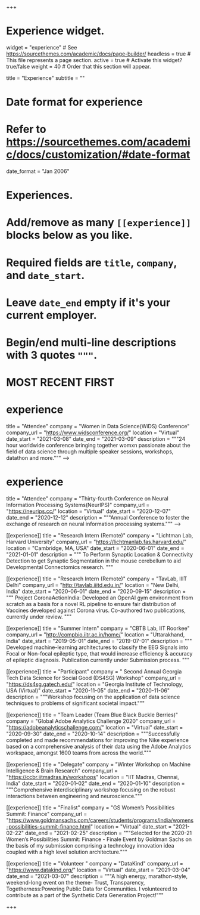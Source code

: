 +++
# Experience widget.
widget = "experience"  # See https://sourcethemes.com/academic/docs/page-builder/
headless = true  # This file represents a page section.
active = true  # Activate this widget? true/false
weight = 40  # Order that this section will appear.

title = "Experience"
subtitle = ""

# Date format for experience
#   Refer to https://sourcethemes.com/academic/docs/customization/#date-format
date_format = "Jan 2006"

# Experiences.
#   Add/remove as many `[[experience]]` blocks below as you like.
#   Required fields are `title`, `company`, and `date_start`.
#   Leave `date_end` empty if it's your current employer.
#   Begin/end multi-line descriptions with 3 quotes `"""`.
# MOST RECENT FIRST 

# experience
  title = "Attendee"
  company = "Women in Data Science(WiDS) Conference"
  company_url = "https://www.widsconference.org/"
  location = "Virtual"
  date_start = "2021-03-08"
  date_end = "2021-03-09"
  description = """24 hour worldwide conference bringing together womxn passionate about the field of data science through multiple speaker sessions, workshops, datathon and more.""" -->
  
  # experience
  title = "Attendee"
  company = "Thirty-fourth Conference on Neural Information Processing Systems(NeurIPS)"
  company_url = "https://neurips.cc/"
  location = "Virtual"
  date_start = "2020-12-07"
  date_end = "2020-12-12"
  description = """Annual Conference to foster the exchange of research on neural information processing systems.""" -->
  


[[experience]]
  title = "Research Intern (Remote)"
  company = "Lichtman Lab, Harvard University"
  company_url = "https://lichtmanlab.fas.harvard.edu/"
  location = "Cambridge, MA, USA"
  date_start = "2020-06-01"
  date_end = "2021-01-01"
  description = """
  To Perform Synaptic Location & Connectivity Detection to get Synaptic Segmentation in the mouse
cerebellum to aid Developmental Connectomics research. 
  """

[[experience]]
  title = "Research Intern (Remote)"
  company = "TavLab, IIIT Delhi"
  company_url = "http://tavlab.iiitd.edu.in/"
  location = "New Delhi, India"
  date_start = "2020-06-01"
  date_end = "2020-09-15"
  description = """
  Project CoronaActionIndia: Developed an OpenAI gym environment from scratch as a basis for a novel RL pipeline to ensure
fair distribution of Vaccines developed against Corona virus. Co-authored two publications, currently under review. 
  """

[[experience]]
  title = "Summer Intern"
  company = "CBTB Lab, IIT Roorkee"
  company_url = "http://compbio.iitr.ac.in/home/"
  location = "Uttarakhand, India"
  date_start = "2019-05-01"
  date_end = "2019-07-01"
  description = """
  Developed machine-learning architectures to classify the EEG Signals into Focal or Non-focal
epileptic type, that would increase efficiency & accuracy of epileptic diagnosis. Publication currently under Submission process. 
  """


[[experience]]
  title = "Participant"
  company = " Second Annual Georgia Tech Data Science for Social Good (DS4SG) Workshop"
  company_url = "https://ds4sg.gatech.edu/"
  location = "Georgia Institute of Technology, USA (Virtual)"
  date_start = "2020-11-05"
  date_end = "2020-11-06"
  description = """Workshop focusing on the application of data science techniques to problems of significant societal
impact."""
  
[[experience]]
  title = "Team Leader (Team Blue Black Buckle Berries)"
  company = "Global Adobe Analytics Challenge 2020"
  company_url = "https://adobeanalyticschallenge.com/"
  location = "Virtual"
  date_start = "2020-09-30"
  date_end = "2020-10-14"
  description = """Successfully completed and made recommendations for improving the Nike experience based on a
comprehensive analysis of their data using the Adobe Analytics workspace, amongst 1600 teams
from across the world."""
  
[[experience]]
  title = "Delegate"
  company = "Winter Workshop on Machine Intelligence & Brain Research"
  company_url = "https://ccbr.iitmadras.in/workshops"
  location = "IIT Madras, Chennai, India"
  date_start = "2020-01-02"
  date_end = "2020-01-10"
  description = """Comprehensive interdisciplinary workshop focusing on the robust interactions between engineering
and neuroscience."""

[[experience]]
  title = "Finalist"
  company = "GS Women’s Possibilities Summit: Finance"
  company_url = "https://www.goldmansachs.com/careers/students/programs/india/womens-possibilities-summit-finance.html"
  location = "Virtual"
  date_start = "2021-02-22"
  date_end = "2021-02-25"
  description = """Selected for the 2020-21 Women’s Possibilities Summit: Finance - Finale Event by Goldman Sachs on the basis of my submission comprising a technology innovation idea coupled with a high level solution architecture."""
  

[[experience]]
  title = "Volunteer "
  company = "DataKind"
  company_url = "https://www.datakind.org/"
  location = "Virtual"
  date_start = "2021-03-04"
  date_end = "2021-03-07"
  description = """A high energy, marathon-style, weekend-long event on the theme- Trust, Transparency, Togetherness:Powering Public Data for Communities. I volunteered to contribute as a part of the Synthetic Data Generation Project!"""  


+++
